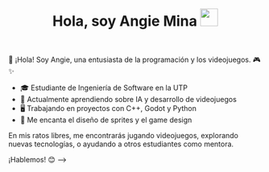 
<h1 align="center"><b>Hola, soy Angie Mina </b><img src="https://media.giphy.com/media/hvRJCLFzcasrR4ia7z/giphy.gif" width="35"></h1>
<!--  -->
<p align="center">

</p>


<br>


👋 ¡Hola! Soy Angie, una entusiasta de la programación y los videojuegos. 🎮✨

- 🎓 Estudiante de Ingeniería de Software en la UTP
- 🌱 Actualmente aprendiendo sobre IA y desarrollo de videojuegos
- 🖥️ Trabajando en proyectos con C++, Godot y Python
- 🎨 Me encanta el diseño de sprites y el game design

En mis ratos libres, me encontrarás jugando videojuegos, explorando nuevas tecnologías, o ayudando a otros estudiantes como mentora.

¡Hablemos! 😊
-->

